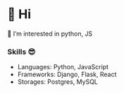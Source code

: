 # 👋 Hi

👀  I’m interested in python, JS

### Skills 😎

- Languages: Python, JavaScript
- Frameworks: Django, Flask, React
- Storages: Postgres, MySQL

